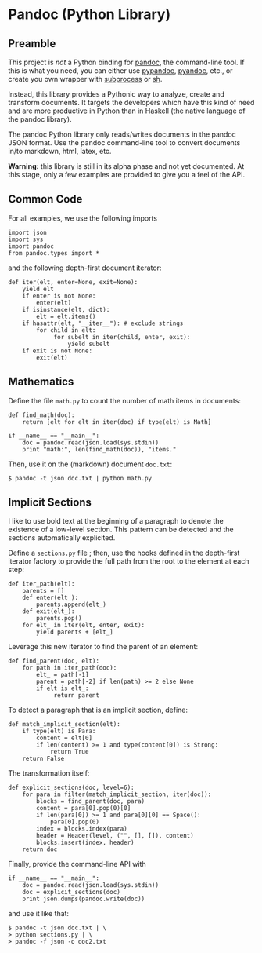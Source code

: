 
Pandoc (Python Library)
================================================================================

Preamble
--------------------------------------------------------------------------------

This project is *not* a Python binding for [pandoc], the command-line tool. 
If this is what you need, you can either use [pypandoc], [pyandoc], etc.,
or create you own wrapper with [subprocess] or [sh].

[pandoc]: http://pandoc.org/
[pypandoc]: https://pypi.python.org/pypi/pypandoc/
[pyandoc]: https://github.com/kennethreitz/pyandoc
[sh]: https://amoffat.github.io/sh/
[subprocess]: https://docs.python.org/2/library/subprocess.html

Instead, this library provides a Pythonic way to analyze, create and 
transform documents.
It targets the developers which have this kind of need and are more productive
in Python than in Haskell (the native language of the pandoc library).

The pandoc Python library only reads/writes documents in the pandoc JSON format.
Use the pandoc command-line tool to convert documents in/to markdown,
html, latex, etc.

**Warning:** this library is still in its alpha phase and not yet documented.
At this stage, only a few examples are provided to give you a feel of the API.


Common Code
--------------------------------------------------------------------------------

For all examples, we use the following imports

    import json
    import sys
    import pandoc
    from pandoc.types import *

and the following depth-first document iterator: 

    def iter(elt, enter=None, exit=None):
        yield elt
        if enter is not None:
            enter(elt)
        if isinstance(elt, dict):
            elt = elt.items()
        if hasattr(elt, "__iter__"): # exclude strings
            for child in elt:
                 for subelt in iter(child, enter, exit):
                     yield subelt
        if exit is not None:
            exit(elt)


Mathematics
--------------------------------------------------------------------------------

Define the file `math.py` to count the number of math items in documents:

    def find_math(doc):
        return [elt for elt in iter(doc) if type(elt) is Math]
        
    if __name__ == "__main__":
        doc = pandoc.read(json.load(sys.stdin))
        print "math:", len(find_math(doc)), "items."

Then, use it on the (markdown) document `doc.txt`:

    $ pandoc -t json doc.txt | python math.py


Implicit Sections
--------------------------------------------------------------------------------

I like to use bold text at the beginning of a paragraph to denote the existence 
of a low-level section. 
This pattern can be detected and the sections automatically explicited.

Define a `sections.py` file ; then, use the hooks defined in the depth-first
iterator factory to provide the full path from the root to the element at 
each step:

    def iter_path(elt):
        parents = []
        def enter(elt_):
            parents.append(elt_)
        def exit(elt_):
            parents.pop()
        for elt_ in iter(elt, enter, exit):
            yield parents + [elt_]

Leverage this new iterator to find the parent of an element:

    def find_parent(doc, elt):
        for path in iter_path(doc):
            elt_ = path[-1]
            parent = path[-2] if len(path) >= 2 else None
            if elt is elt_:
                 return parent

To detect a paragraph that is an implicit section, define:

    def match_implicit_section(elt):
        if type(elt) is Para:
            content = elt[0]
            if len(content) >= 1 and type(content[0]) is Strong:
                return True
        return False

The transformation itself:

    def explicit_sections(doc, level=6):
        for para in filter(match_implicit_section, iter(doc)):
            blocks = find_parent(doc, para)
            content = para[0].pop(0)[0]
            if len(para[0]) >= 1 and para[0][0] == Space():
                para[0].pop(0)
            index = blocks.index(para)
            header = Header(level, ("", [], []), content)
            blocks.insert(index, header)
        return doc

Finally, provide the command-line API with

    if __name__ == "__main__":
        doc = pandoc.read(json.load(sys.stdin))
        doc = explicit_sections(doc)
        print json.dumps(pandoc.write(doc))

and use it like that:

    $ pandoc -t json doc.txt | \
    > python sections.py | \
    > pandoc -f json -o doc2.txt


